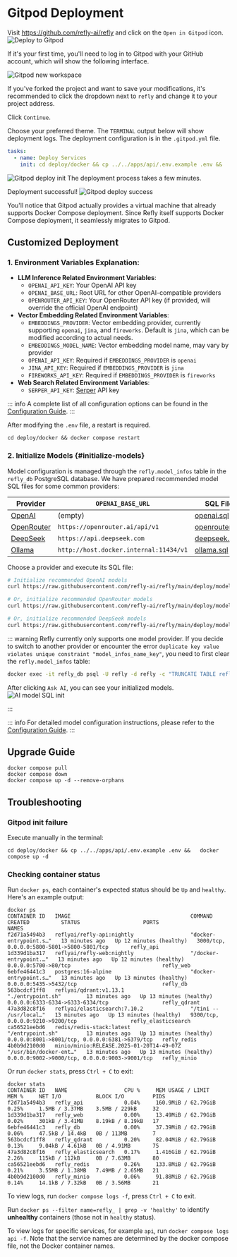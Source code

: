# Gitpod Deployment

Visit https://github.com/refly-ai/refly and click on the `Open in Gitpod` icon.
![Deploy to Gitpod](../public/images/deploy-to-gitpod.webp)

If it's your first time, you'll need to log in to Gitpod with your GitHub account, which will show the following interface.

![Gitpod new workspace](../public/images/gitpod-new-workspace.webp)

If you've forked the project and want to save your modifications, it's recommended to click the dropdown next to `refly` and change it to your project address.

Click `Continue`.

Choose your preferred theme. The `TERMINAL` output below will show deployment logs. The deployment configuration is in the `.gitpod.yml` file.
```yaml
tasks:
  - name: Deploy Services
    init: cd deploy/docker && cp ../../apps/api/.env.example .env &&   docker compose up -d
```

![Gitpod deploy init](../public/images/docker-compose-up.webp)
The deployment process takes a few minutes.

Deployment successful!
![Gitpod deploy success](../public/images/gitpod-deploy-success.webp)

You'll notice that Gitpod actually provides a virtual machine that already supports Docker Compose deployment. Since Refly itself supports Docker Compose deployment, it seamlessly migrates to Gitpod.

## Customized Deployment
### 1. Environment Variables Explanation:

- **LLM Inference Related Environment Variables**:
  - `OPENAI_API_KEY`: Your OpenAI API key
  - `OPENAI_BASE_URL`: Root URL for other OpenAI-compatible providers
  - `OPENROUTER_API_KEY`: Your OpenRouter API key (if provided, will override the official OpenAI endpoint)
- **Vector Embedding Related Environment Variables**:
  - `EMBEDDINGS_PROVIDER`: Vector embedding provider, currently supporting `openai`, `jina`, and `fireworks`. Default is `jina`, which can be modified according to actual needs.
  - `EMBEDDINGS_MODEL_NAME`: Vector embedding model name, may vary by provider
  - `OPENAI_API_KEY`: Required if `EMBEDDINGS_PROVIDER` is `openai`
  - `JINA_API_KEY`: Required if `EMBEDDINGS_PROVIDER` is `jina`
  - `FIREWORKS_API_KEY`: Required if `EMBEDDINGS_PROVIDER` is `fireworks`
- **Web Search Related Environment Variables**:
  - `SERPER_API_KEY`: [Serper](https://serper.dev/) API key

::: info
A complete list of all configuration options can be found in the [Configuration Guide](./configuration.md).
:::

After modifying the `.env` file, a restart is required.
```shell
cd deploy/docker && docker compose restart
```

### 2. Initialize Models {#initialize-models}

Model configuration is managed through the `refly.model_infos` table in the `refly_db` PostgreSQL database. We have prepared recommended model SQL files for some common providers:

| Provider | `OPENAI_BASE_URL` | SQL File |
| -------- | ----------------- | -------- |
| [OpenAI](https://platform.openai.com/) | (empty) | [openai.sql](https://github.com/refly-ai/refly/blob/main/deploy/model-providers/openai.sql) |
| [OpenRouter](https://openrouter.ai/) | `https://openrouter.ai/api/v1` | [openrouter.sql](https://github.com/refly-ai/refly/blob/main/deploy/model-providers/openrouter.sql) |
| [DeepSeek](https://platform.deepseek.com/) | `https://api.deepseek.com` | [deepseek.sql](https://github.com/refly-ai/refly/blob/main/deploy/model-providers/deepseek.sql) |
| [Ollama](https://ollama.com/) | `http://host.docker.internal:11434/v1` | [ollama.sql](https://github.com/refly-ai/refly/blob/main/deploy/model-providers/ollama.sql) |

Choose a provider and execute its SQL file:

```bash
# Initialize recommended OpenAI models
curl https://raw.githubusercontent.com/refly-ai/refly/main/deploy/model-providers/openai.sql | docker exec -i refly_db psql -U refly -d refly
```

```bash
# Or, initialize recommended OpenRouter models
curl https://raw.githubusercontent.com/refly-ai/refly/main/deploy/model-providers/openrouter.sql | docker exec -i refly_db psql -U refly -d refly
```

```bash
# Or, initialize recommended DeepSeek models
curl https://raw.githubusercontent.com/refly-ai/refly/main/deploy/model-providers/deepseek.sql | docker exec -i refly_db psql -U refly -d refly
```

::: warning
Refly currently only supports one model provider. If you decide to switch to another provider or encounter the error `duplicate key value violates unique constraint "model_infos_name_key"`, you need to first clear the `refly.model_infos` table:

```bash
docker exec -it refly_db psql -U refly -d refly -c "TRUNCATE TABLE refly.model_infos;"
```
After clicking `Ask AI`, you can see your initialized models.
![AI model SQL init](../public/images/ai-model-sql-init.webp)

:::

::: info
For detailed model configuration instructions, please refer to the [Configuration Guide](./configuration.md#model-configuration).
:::

## Upgrade Guide
```shell
docker compose pull
docker compose down
docker compose up -d --remove-orphans
```

## Troubleshooting
### Gitpod init failure
Execute manually in the terminal:
```shell
cd deploy/docker && cp ../../apps/api/.env.example .env &&   docker compose up -d
```

### Checking container status
Run `docker ps`, each container's expected status should be `Up` and `healthy`. Here's an example output:
```shell
docker ps 
CONTAINER ID   IMAGE                                      COMMAND                  CREATED          STATUS                    PORTS                                            NAMES
f2d71a5494b3   reflyai/refly-api:nightly                  "docker-entrypoint.s…"   13 minutes ago   Up 12 minutes (healthy)   3000/tcp, 0.0.0.0:5800-5801->5800-5801/tcp       refly_api
1d339d1ba317   reflyai/refly-web:nightly                  "/docker-entrypoint.…"   13 minutes ago   Up 12 minutes (healthy)   0.0.0.0:5700->80/tcp                             refly_web
6ebfe46441c3   postgres:16-alpine                         "docker-entrypoint.s…"   13 minutes ago   Up 13 minutes (healthy)   0.0.0.0:5435->5432/tcp                           refly_db
563bcdcf1ff8   reflyai/qdrant:v1.13.1                     "./entrypoint.sh"        13 minutes ago   Up 13 minutes (healthy)   0.0.0.0:6333-6334->6333-6334/tcp                 refly_qdrant
47a3d82c8f16   reflyai/elasticsearch:7.10.2               "/tini -- /usr/local…"   13 minutes ago   Up 13 minutes (healthy)   9300/tcp, 0.0.0.0:9210->9200/tcp                 refly_elasticsearch
ca56521eebd6   redis/redis-stack:latest                   "/entrypoint.sh"         13 minutes ago   Up 13 minutes (healthy)   0.0.0.0:8001->8001/tcp, 0.0.0.0:6381->6379/tcp   refly_redis
4b0b9d2100d0   minio/minio:RELEASE.2025-01-20T14-49-07Z   "/usr/bin/docker-ent…"   13 minutes ago   Up 13 minutes (healthy)   0.0.0.0:9002->9000/tcp, 0.0.0.0:9003->9001/tcp   refly_minio
```

Or run `docker stats`, press `Ctrl + C` to exit:
```shell
docker stats
CONTAINER ID   NAME                  CPU %     MEM USAGE / LIMIT     MEM %     NET I/O           BLOCK I/O         PIDS
f2d71a5494b3   refly_api             0.04%     160.9MiB / 62.79GiB   0.25%     1.5MB / 3.37MB    3.5MB / 229kB     32
1d339d1ba317   refly_web             0.00%     13.49MiB / 62.79GiB   0.02%     301kB / 3.41MB    8.19kB / 8.19kB   17
6ebfe46441c3   refly_db              0.00%     37.39MiB / 62.79GiB   0.06%     47.5kB / 14.4kB   0B / 113MB        7
563bcdcf1ff8   refly_qdrant          0.20%     82.04MiB / 62.79GiB   0.13%     9.04kB / 4.61kB   0B / 4.91MB       75
47a3d82c8f16   refly_elasticsearch   0.17%     1.416GiB / 62.79GiB   2.26%     115kB / 112kB     0B / 7.63MB       80
ca56521eebd6   refly_redis           0.26%     133.8MiB / 62.79GiB   0.21%     3.55MB / 1.38MB   7.49MB / 2.65MB   21
4b0b9d2100d0   refly_minio           0.06%     91.88MiB / 62.79GiB   0.14%     14.1kB / 7.32kB   0B / 3.56MB       21
```

To view logs, run `docker compose logs -f`, press `Ctrl + C` to exit.

Run `docker ps --filter name=refly_ | grep -v 'healthy'` to identify **unhealthy** containers (those not in `healthy` status).

To view logs for specific services, for example `api`, run `docker compose logs api -f`. Note that the service names are determined by the docker compose file, not the Docker container names.




